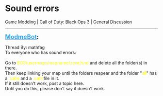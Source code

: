 # Sound errors
Game Modding | Call of Duty: Black Ops 3 | General Discussion

---
<strong style="font-size: 1.4em;"><span style="text-decoration: underline;text-decoration-color: #34a7f9;"><span style="color:#34a7f9;">ModmeBot</span></span>:</strong>

<p>Thread By: mathfag<br />To everyone who has sound errors:<br /> <br />Go to <span style="color:#ffff00;">BO3/usermaps/mapname/zone/snd</span> and delete all the folder(s) in there. <br />Then keep linking your map until the folders reapear and the folder &quot;<span style="color:#ffff00;">all</span>&quot; has a <span style="color:#ffff00;">.sabs</span> and a <span style="color:#ffff00;">.sabl</span> file in it.<br />If it still doesn&#39;t work, post a topic here.<br />Until you do this, please don&#39;t say it doesn&#39;t work.</p>

